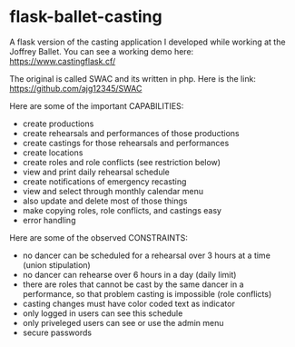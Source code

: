 # flask-ballet-casting
A flask version of the casting application I developed while working at the Joffrey Ballet.
You can see a working demo here: https://www.castingflask.cf/


The original is called SWAC and its written in php. Here is the link: https://github.com/ajg12345/SWAC


Here are some of the important CAPABILITIES:
* create productions 
* create rehearsals and performances of those productions
* create castings for those rehearsals and performances 
* create locations
* create roles and role conflicts (see restriction below)
* view and print daily rehearsal schedule
* create notifications of emergency recasting 
* view and select through monthly calendar menu
* also update and delete most of those things
* make copying roles, role conflicts, and castings easy
* error handling


Here are some of the observed CONSTRAINTS:
* no dancer can be scheduled for a rehearsal over 3 hours at a time  (union stipulation)
* no dancer can rehearse over 6 hours in a day (daily limit)
* there are roles that cannot be cast by the same dancer in a performance, so that problem casting is impossible (role conflicts)
* casting changes must have color coded text as indicator
* only logged in users can see this schedule
* only priveleged users can see or use the admin menu
* secure passwords 



